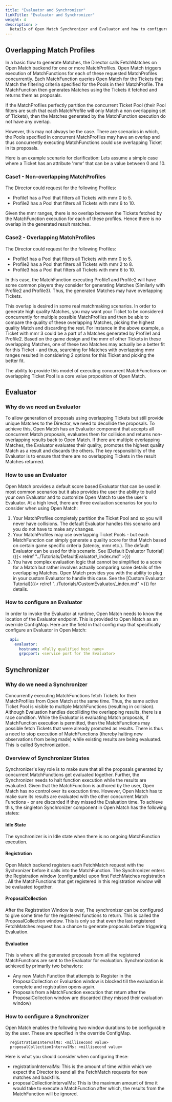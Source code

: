 ```yaml
---
title: "Evaluator and Synchronizer"
linkTitle: "Evaluator and Synchronizer"
weight: 4
description: >
  Details of Open Match Synchronizer and Evaluator and how to configure them.
---
```


## Overlapping Match Profiles

In a basic flow to generate Matches, the Director calls FetchMatches on Open Match backend for one or more MatchProfiles. Open Match triggers execution of MatchFunctions for each of these requested MatchProfiles concurrently. Each MatchFunction queries Open Match for the Tickets that Match the filtering criteria specified for the Pools in their MatchProfile. The MatchFunction then generates Matches using the Tickets it fetched and returns them as proposals.

If the MatchProfiles perfectly partition the concurrent Ticket Pool (their Pool filters are such that each MatchProfile will only Match a non overlapping set of Tickets), then the Matches generated by the MatchFunction execution do not have any overlap.

However, this may not always be the case. There are scenarios in which, the Pools specified in concurrent MatchProfiles may have an overlap and thus concurrently executing MatchFunctions could use overlapping Ticket in its proposals.

Here is an example scenario for clarification:
Lets assume a simple case where a Ticket has an attribute 'mmr' that can be a value between 0 and 10.

### Case1 - Non-overlapping MatchProfiles

The Director could request for the following Profiles:

- Profile1 has a Pool that filters all Tickets with mmr 0 to 5.
- Profile2 has a Pool that filters all Tickets with mmr 6 to 10.

Given the mmr ranges, there is no overlap between the Tickets fetched by the MatchFunction execution for each of these profiles. Hence there is no overlap in the generated result matches.

### Case2 - Overlapping MatchProfiles

The Director could request for the following Profiles:

- Profile1 has a Pool that filters all Tickets with mmr 0 to 5.
- Profile2 has a Pool that filters all Tickets with mmr 2 to 8.
- Profile3 has a Pool that filters all Tickets with mmr 6 to 10.

In this case, the MatchFunction executing Profile1 and Profile2 will have some common players they consider for generating Matches (Similarly with Profile2 and Profile3). Thus, the generated Matches may have overlapping Tickets.

This overlap is desired in some real matchmaking scenarios. In order to generate high quality Matches, you may want your Ticket to be considered concurrently for multiple possible MatchProfiles and then be able to compare the quality of these overlapping Matches, picking the highest quality Match and discarding the rest. For instance in the above example, a Ticket with mmr 3 could be a part of a Matches generated by Profile1 and Profile2. Based on the game design and the mmr of other Tickets in these overlapping Matches, one of these two Matches may actually be a better fit for this Ticket - and thus, searching for Matches with overlapping mmr ranges resulted in considering 2 options for this Ticket and picking the better fit.

The ability to provide this model of executing concurrent MatchFunctions on overlapping Ticket Pool is a core value proposition of Open Match.

## Evaluator

### Why do we need an Evaluator

To allow generation of proposals using overlapping Tickets but still provide unique Matches to the Director, we need to decollide the proposals. To achieve this, Open Match has an Evaluator component that accepts all concurrent Match proposals, evaluates them for collision and returns non-overlapping results back to Open Match. If there are multiple overlapping Matches, the Evaluator evaluates their quality, promotes the highest quality Match as a result and discards the others. The key responsibility of the Evaluator is to ensure that there are no overlapping Tickets in the result Matches returned.

### How to use an Evaluator

Open Match provides a default score based Evaluator that can be used in most common scenarios but it also provides the user the ability to build your own Evaluator and to customize Open Match to use the user's Evaluator. At a high level, there are three evaluation scenarios for you to consider when using Open Match:

1. Your MatchProfiles completely partition the Ticket Pool and so you will never have collisions. The default Evaluator handles this scenario and you do not have to make any changes.
2. Your MatchProfiles may use overlapping Ticket Pools - but each MatchFunction can simply generate a quality score for that Match based on certain game specific criteria (latency, mmr etc.). The default Evaluator can be used for this scenario. See [Default Evaluator Tutorial]({{< relref "../Tutorials/DefaultEvaluator/_index.md" >}})
3. You have complex evaluation logic that cannot be simplified to a score for a Match but rather involves actually comparing some details of the overlapping Matches. Open Match provides you with the ability to plug in your custom Evaluator to handle this case. See the [Custom Evaluator Tutorial]({{< relref "../Tutorials/CustomEvaluator/_index.md" >}}) for details.

### How to configure an Evaluator

In order to invoke the Evaluator at runtime, Open Match needs to know the location of the Evaluator endpoint. This is provided to Open Match as an override ConfigMap. Here are the field in that config map that specifically configure an Evaluator in Open Match:

```yaml
  api:
    evaluator:
      hostname: <Fully qualified host name>
      grpcport: <service port for the Evaluator>
```

## Synchronizer

### Why do we need a Synchronizer

Concurrently executing MatchFunctions fetch Tickets for their MatchProfiles from Open Match at the same time. Thus, the same active Ticket Pool is visible to multiple MatchFunctions (resulting in collision). Although Evaluation handles decolliding the overlapping results, there is a race condition. While the Evaluator is evaluating Match proposals, if MatchFunction execution is permitted, then the MatchFunctions may possible fetch Tickets that were already promoted as results. There is thus a need to stop execution of MatchFunctions (thereby halting new observations from being made) while existing results are being evaluated. This is called Synchronization.

### Overview of Synchronizer States

Synchronizer's key role is to make sure that all the proposals generated by concurrent MatchFunctions get evaluated together. Further, the Synchronizer needs to halt function execution while the results are evaluated. Given that the MatchFunction is authored by the user, Open Match has no control over its execution time. However, Open Match has to make sure its results are evaluated with the other concurrent Match Functions - or are discarded if they missed the Evaluation time. To achieve this, the singleton Synchronizer component in Open Match has the following states:

#### Idle State

The synchronizer is in Idle state when there is no ongoing MatchFunction execution.

#### Registration

Open Match backend registers each FetchMatch request with the Sychronizer before it calls into the MatchFunction. The Synchronizer enters the Registration window (configurable) upon first FetchMatches registration . All the MatchFunctions that get registered in this registration window will be evaluated together.

#### ProposalCollection

After the Registration Window is over, The synchronizer can be configured to give some time for the registered functions to return. This is called the ProposalCollection window. This is only so that even the last registered FetchMatches request has a chance to generate proposals before triggering Evaluation.

#### Evaluation

This is where all the generated proposals from all the registered MatchFunctions are sent to the Evaluator for evaluation. Synchronization is achieved by primarily two behaviors:

- Any new Match Function that attempts to Register in the ProposalCollection or Evaluation window is blocked till the evaluation is complete and registration opens again.
- Proposals from a MatchFunction execution that return after the ProposalCollection window are discarded (they missed their evaluation window)

### How to configure a Synchronizer

Open Match enables the following two window durations to be configurable by the user. These are specified in the override ConfigMap.

```
  registrationIntervalMs: <millisecond value>
  proposalCollectionIntervalMs: <millisecond value>
```

Here is what you should consider when configuring these:

- registrationIntervalMs: This is the amount of time within which we expect the Director to send all the FetchMatch requests for new matches and backfills.
- proposalCollectionIntervalMs: This is the maximum amount of time it would take to execute a MatchFunction after which, the results from the MatchFunction will be ignored.
